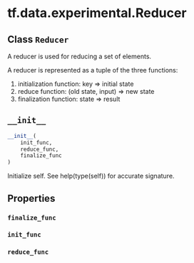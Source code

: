 <div itemscope itemtype="http://developers.google.com/ReferenceObject">
<meta itemprop="name" content="tf.data.experimental.Reducer" />
<meta itemprop="path" content="Stable" />
<meta itemprop="property" content="finalize_func"/>
<meta itemprop="property" content="init_func"/>
<meta itemprop="property" content="reduce_func"/>
<meta itemprop="property" content="__init__"/>
</div>

# tf.data.experimental.Reducer

## Class `Reducer`



A reducer is used for reducing a set of elements.

A reducer is represented as a tuple of the three functions:
  1) initialization function: key => initial state
  2) reduce function: (old state, input) => new state
  3) finalization function: state => result

<h2 id="__init__"><code>__init__</code></h2>

``` python
__init__(
    init_func,
    reduce_func,
    finalize_func
)
```

Initialize self.  See help(type(self)) for accurate signature.



## Properties

<h3 id="finalize_func"><code>finalize_func</code></h3>



<h3 id="init_func"><code>init_func</code></h3>



<h3 id="reduce_func"><code>reduce_func</code></h3>





